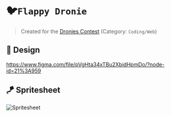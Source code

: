# 🐦`Flappy Dronie`
> Created for the [Dronies Contest](https://twitter.com/DroniesNFT/status/1471944344009543682) (Category: `Coding/Web`)

## 🌝 Design

https://www.figma.com/file/pVgHta34xTBu2XbidHpmDo/?node-id=21%3A959

## 🪁 Spritesheet

<img src="https://raw.githubusercontent.com/bennodev19/dronies-watch/master/src/assets/sheet.png" alt="Spritesheet">
